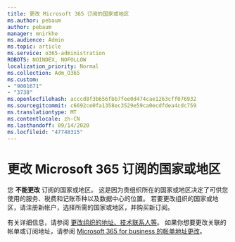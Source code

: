 ```yaml
---
title: 更改 Microsoft 365 订阅的国家或地区
ms.author: pebaum
author: pebaum
manager: mnirkhe
ms.audience: Admin
ms.topic: article
ms.service: o365-administration
ROBOTS: NOINDEX, NOFOLLOW
localization_priority: Normal
ms.collection: Adm_O365
ms.custom:
- "9001671"
- "3738"
ms.openlocfilehash: acccd8f3b656fbb7fee0d474cae1263cff076932
ms.sourcegitcommit: c6692ce0fa1358ec3529e59ca0ecdfdea4cdc759
ms.translationtype: MT
ms.contentlocale: zh-CN
ms.lasthandoff: 09/14/2020
ms.locfileid: "47748315"
---
```

# <a name="change-the-country-or-region-for-your-microsoft-365-subscription"></a>更改 Microsoft 365 订阅的国家或地区

您 **不能更改** 订阅的国家或地区。 这是因为贵组织所在的国家或地区决定了可供您使用的服务、税费和记账币种以及数据中心的位置。 若要更改组织的国家或地区，请注册新帐户，选择所需的国家或地区，并购买新订阅。

有关详细信息，请参阅 [更改组织的地址、技术联系人等](https://docs.microsoft.com/microsoft-365/admin/manage/change-address-contact-and-more?view=o365-worldwide)。 如果你想要更改关联的帐单或订阅地址，请参阅 [Microsoft 365 for business 的帐单地址更改](https://docs.microsoft.com/microsoft-365/commerce/billing-and-payments/change-your-billing-addresses?view=o365-worldwide)。 
